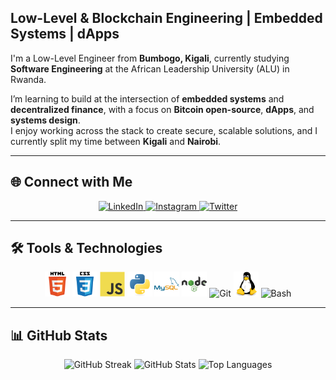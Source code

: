 ## **Low-Level & Blockchain Engineering | Embedded Systems | dApps**

I'm a Low-Level Engineer from **Bumbogo, Kigali**, currently studying **Software Engineering** at the African Leadership University (ALU) in Rwanda.  

I’m learning to build at the intersection of **embedded systems** and **decentralized finance**, with a focus on **Bitcoin open-source**, **dApps**, and **systems design**.  
I enjoy working across the stack to create secure, scalable solutions, and I currently split my time between **Kigali** and **Nairobi**.  

---

## 🌐 Connect with Me
<p align="center">
  <a href="https://www.linkedin.com/in/maxwelokoth/" target="_blank">
    <img src="https://img.shields.io/badge/-LinkedIn-blue?style=flat-square&logo=linkedin&logoColor=white" alt="LinkedIn"/>
  </a>
  <a href="https://instagram.com/maxomina" target="_blank">
    <img src="https://img.shields.io/badge/-Instagram-E1306C?style=flat-square&logo=instagram&logoColor=white" alt="Instagram"/>
  </a>
  <a href="https://twitter.com/maxomina" target="_blank">
    <img src="https://img.shields.io/badge/-Twitter-1DA1F2?style=flat-square&logo=twitter&logoColor=white" alt="Twitter"/>
  </a>
</p>

---

## 🛠️ Tools & Technologies
<p align="center">
  <img src="https://raw.githubusercontent.com/devicons/devicon/master/icons/html5/html5-original-wordmark.svg" alt="HTML5" width="40" height="40"/> 
  <img src="https://raw.githubusercontent.com/devicons/devicon/master/icons/css3/css3-original-wordmark.svg" alt="CSS3" width="40" height="40"/> 
  <img src="https://raw.githubusercontent.com/devicons/devicon/master/icons/javascript/javascript-original.svg" alt="JavaScript" width="40" height="40"/> 
  <img src="https://raw.githubusercontent.com/devicons/devicon/master/icons/python/python-original.svg" alt="Python" width="40" height="40"/> 
  <img src="https://raw.githubusercontent.com/devicons/devicon/master/icons/mysql/mysql-original-wordmark.svg" alt="MySQL" width="40" height="40"/> 
  <img src="https://raw.githubusercontent.com/devicons/devicon/master/icons/nodejs/nodejs-original-wordmark.svg" alt="Node.js" width="40" height="40"/> 
  <img src="https://www.vectorlogo.zone/logos/git-scm/git-scm-icon.svg" alt="Git" width="40" height="40"/> 
  <img src="https://raw.githubusercontent.com/devicons/devicon/master/icons/linux/linux-original.svg" alt="Linux" width="40" height="40"/> 
  <img src="https://www.vectorlogo.zone/logos/gnu_bash/gnu_bash-icon.svg" alt="Bash" width="40" height="40"/> 
</p>

---

## 📊 GitHub Stats
<p align="center">
  <img src="https://streak-stats.demolab.com?user=Maaxboon&theme=radical&hide_border=true" width="300" alt="GitHub Streak"/>
  <img src="https://github-readme-stats.vercel.app/api?username=Maaxboon&show_icons=true&theme=radical&hide_border=true" width="300" alt="GitHub Stats"/>
  <img src="https://github-readme-stats.vercel.app/api/top-langs/?username=Maaxboon&layout=compact&theme=radical&hide_border=true" width="300" alt="Top Languages"/>
</p>
